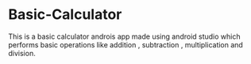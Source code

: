 # Basic-Calculator
This is a basic calculator androis app made using android studio which performs basic operations like addition , subtraction , multiplication and division.
